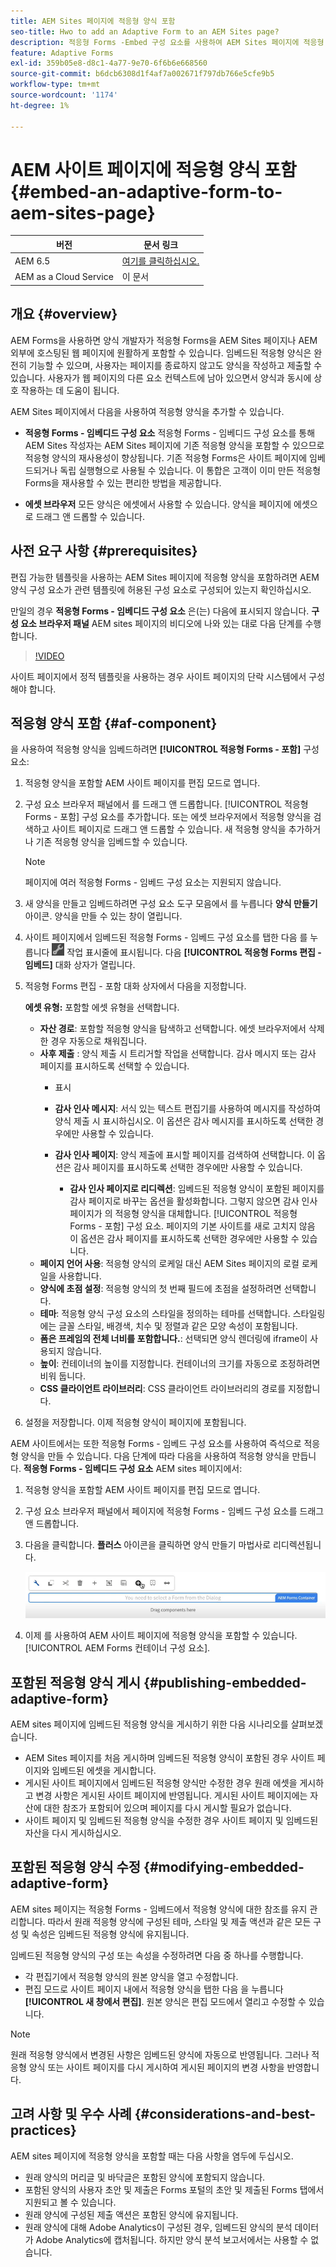 ```yaml
---
title: AEM Sites 페이지에 적응형 양식 포함
seo-title: Hwo to add an Adaptive Form to an AEM Sites page?
description: 적응형 Forms -Embed 구성 요소를 사용하여 AEM Sites 페이지에 적응형 Forms을 추가하거나 임베드하여 AEM Sites 페이지를 종료하지 않고 양식을 작성하고 제출할 수 있습니다.
feature: Adaptive Forms
exl-id: 359b05e8-d8c1-4a77-9e70-6f6b6e668560
source-git-commit: b6dcb6308d1f4af7a002671f797db766e5cfe9b5
workflow-type: tm+mt
source-wordcount: '1174'
ht-degree: 1%

---
```


# AEM 사이트 페이지에 적응형 양식 포함 {#embed-an-adaptive-form-to-aem-sites-page}

| 버전 | 문서 링크 |
| -------- | ---------------------------- |
| AEM 6.5 | [여기를 클릭하십시오.](https://experienceleague.adobe.com/docs/experience-manager-65/forms/adaptive-forms-basic-authoring/embed-adaptive-form-aem-sites.html) |
| AEM as a Cloud Service | 이 문서 |


## 개요 {#overview}

AEM Forms을 사용하면 양식 개발자가 적응형 Forms을 AEM Sites 페이지나 AEM 외부에 호스팅된 웹 페이지에 원활하게 포함할 수 있습니다. 임베드된 적응형 양식은 완전히 기능할 수 있으며, 사용자는 페이지를 종료하지 않고도 양식을 작성하고 제출할 수 있습니다. 사용자가 웹 페이지의 다른 요소 컨텍스트에 남아 있으면서 양식과 동시에 상호 작용하는 데 도움이 됩니다.



<!-- For information about embedding an Adaptive Form in an external web page, see [Embed Adaptive Form in external web page](/help/forms/using/embed-adaptive-form-external-web-page.md). -->

AEM Sites 페이지에서 다음을 사용하여 적응형 양식을 추가할 수 있습니다.

* **적응형 Forms - 임베디드 구성 요소**
적응형 Forms - 임베디드 구성 요소를 통해 AEM Sites 작성자는 AEM Sites 페이지에 기존 적응형 양식을 포함할 수 있으므로 적응형 양식의 재사용성이 향상됩니다. 기존 적응형 Forms은 사이트 페이지에 임베드되거나 독립 실행형으로 사용될 수 있습니다. 이 통합은 고객이 이미 만든 적응형 Forms을 재사용할 수 있는 편리한 방법을 제공합니다.

* **에셋 브라우저**
모든 양식은 에셋에서 사용할 수 있습니다. 양식을 페이지에 에셋으로 드래그 앤 드롭할 수 있습니다.

## 사전 요구 사항 {#prerequisites}

편집 가능한 템플릿을 사용하는 AEM Sites 페이지에 적응형 양식을 포함하려면 AEM 양식 구성 요소가 관련 템플릿에 허용된 구성 요소로 구성되어 있는지 확인하십시오.

만일의 경우 **적응형 Forms - 임베디드 구성 요소** 은(는) 다음에 표시되지 않습니다. **구성 요소 브라우저 패널** AEM sites 페이지의 비디오에 나와 있는 대로 다음 단계를 수행합니다.

>[!VIDEO](https://video.tv.adobe.com/v/3410544)

사이트 페이지에서 정적 템플릿을 사용하는 경우 사이트 페이지의 단락 시스템에서 구성해야 합니다.

## 적응형 양식 포함 {#af-component}

을 사용하여 적응형 양식을 임베드하려면 **[!UICONTROL 적응형 Forms - 포함]** 구성 요소:

1. 적응형 양식을 포함할 AEM 사이트 페이지를 편집 모드로 엽니다.
1. 구성 요소 브라우저 패널에서 를 드래그 앤 드롭합니다. [!UICONTROL 적응형 Forms - 포함] 구성 요소를 추가합니다. 또는 에셋 브라우저에서 적응형 양식을 검색하고 사이트 페이지로 드래그 앤 드롭할 수 있습니다. 새 적응형 양식을 추가하거나 기존 적응형 양식을 임베드할 수 있습니다.

   >[!NOTE]
   >
   >페이지에 여러 적응형 Forms - 임베드 구성 요소는 지원되지 않습니다.

1. 새 양식을 만들고 임베드하려면 구성 요소 도구 모음에서 를 누릅니다 **양식 만들기** 아이콘. 양식을 만들 수 있는 창이 열립니다.

1. 사이트 페이지에서 임베드된 적응형 Forms - 임베드 구성 요소를 탭한 다음 를 누릅니다 ![settings_icon](assets/settings_icon.png) 작업 표시줄에 표시됩니다. 다음 **[!UICONTROL 적응형 Forms 편집 - 임베드]** 대화 상자가 열립니다.
1. 적응형 Forms 편집 - 포함 대화 상자에서 다음을 지정합니다.

   **에셋 유형:** 포함할 에셋 유형을 선택합니다.
   * **자산 경로**: 포함할 적응형 양식을 탐색하고 선택합니다. 에셋 브라우저에서 삭제한 경우 자동으로 채워집니다.
   * **사후 제출** : 양식 제출 시 트리거할 작업을 선택합니다. 감사 메시지 또는 감사 페이지를 표시하도록 선택할 수 있습니다.
      * 표시

      * **감사 인사 메시지**: 서식 있는 텍스트 편집기를 사용하여 메시지를 작성하여 양식 제출 시 표시하십시오. 이 옵션은 감사 메시지를 표시하도록 선택한 경우에만 사용할 수 있습니다.
      * **감사 인사 페이지**: 양식 제출에 표시할 페이지를 검색하여 선택합니다. 이 옵션은 감사 페이지를 표시하도록 선택한 경우에만 사용할 수 있습니다.
         * **감사 인사 페이지로 리디렉션**: 임베드된 적응형 양식이 포함된 페이지를 감사 페이지로 바꾸는 옵션을 활성화합니다. 그렇지 않으면 감사 인사 페이지가 의 적응형 양식을 대체합니다. [!UICONTROL 적응형 Forms - 포함] 구성 요소. 페이지의 기본 사이트를 새로 고치지 않음 이 옵션은 감사 페이지를 표시하도록 선택한 경우에만 사용할 수 있습니다.
   * **페이지 언어 사용**: 적응형 양식의 로케일 대신 AEM Sites 페이지의 로컬 로케일을 사용합니다.
   * **양식에 초점 설정**: 적응형 양식의 첫 번째 필드에 초점을 설정하려면 선택합니다.
   * **테마**: 적응형 양식 구성 요소의 스타일을 정의하는 테마를 선택합니다. 스타일링에는 글꼴 스타일, 배경색, 치수 및 정렬과 같은 모양 속성이 포함됩니다.
   * **폼은 프레임의 전체 너비를 포함합니다.**: 선택되면 양식 렌더링에 iframe이 사용되지 않습니다.
   * **높이**: 컨테이너의 높이를 지정합니다. 컨테이너의 크기를 자동으로 조정하려면 비워 둡니다.
   * **CSS 클라이언트 라이브러리**: CSS 클라이언트 라이브러리의 경로를 지정합니다.

1. 설정을 저장합니다. 이제 적응형 양식이 페이지에 포함됩니다.

AEM 사이트에서는 또한 적응형 Forms - 임베드 구성 요소를 사용하여 즉석으로 적응형 양식을 만들 수 있습니다. 다음 단계에 따라 다음을 사용하여 적응형 양식을 만듭니다. **적응형 Forms - 임베디드 구성 요소** AEM sites 페이지에서:
1. 적응형 양식을 포함할 AEM 사이트 페이지를 편집 모드로 엽니다.
1. 구성 요소 브라우저 패널에서 페이지에 적응형 Forms - 임베드 구성 요소를 드래그 앤 드롭합니다.
1. 다음을 클릭합니다. **플러스** 아이콘을 클릭하면 양식 만들기 마법사로 리디렉션됩니다.

   ![적응형 Forms - 임베디드 구성 요소](/help/forms/assets/aemformcontainer.png)

1. 이제 를 사용하여 AEM 사이트 페이지에 적응형 양식을 포함할 수 있습니다. [!UICONTROL AEM Forms 컨테이너 구성 요소].

## 포함된 적응형 양식 게시 {#publishing-embedded-adaptive-form}

AEM sites 페이지에 임베드된 적응형 양식을 게시하기 위한 다음 시나리오를 살펴보겠습니다.

* AEM Sites 페이지를 처음 게시하며 임베드된 적응형 양식이 포함된 경우 사이트 페이지와 임베드된 에셋을 게시합니다.
* 게시된 사이트 페이지에서 임베드된 적응형 양식만 수정한 경우 원래 에셋을 게시하고 변경 사항은 게시된 사이트 페이지에 반영됩니다. 게시된 사이트 페이지에는 자산에 대한 참조가 포함되어 있으며 페이지를 다시 게시할 필요가 없습니다.
* 사이트 페이지 및 임베드된 적응형 양식을 수정한 경우 사이트 페이지 및 임베드된 자산을 다시 게시하십시오.

## 포함된 적응형 양식 수정  {#modifying-embedded-adaptive-form}

AEM sites 페이지는 적응형 Forms - 임베드에서 적응형 양식에 대한 참조를 유지 관리합니다. 따라서 원래 적응형 양식에 구성된 테마, 스타일 및 제출 액션과 같은 모든 구성 및 속성은 임베드된 적응형 양식에 유지됩니다.

임베드된 적응형 양식의 구성 또는 속성을 수정하려면 다음 중 하나를 수행합니다.

* 각 편집기에서 적응형 양식의 원본 양식을 열고 수정합니다.
* 편집 모드로 사이트 페이지 내에서 적응형 양식을 탭한 다음 을 누릅니다 **[!UICONTROL 새 창에서 편집]**. 원본 양식은 편집 모드에서 열리고 수정할 수 있습니다.

>[!NOTE]
>
>원래 적응형 양식에서 변경된 사항은 임베드된 양식에 자동으로 반영됩니다. 그러나 적응형 양식 또는 사이트 페이지를 다시 게시하여 게시된 페이지의 변경 사항을 반영합니다.

## 고려 사항 및 우수 사례 {#considerations-and-best-practices}

AEM sites 페이지에 적응형 양식을 포함할 때는 다음 사항을 염두에 두십시오.

* 원래 양식의 머리글 및 바닥글은 포함된 양식에 포함되지 않습니다.
* 포함된 양식의 사용자 초안 및 제출은 Forms 포털의 초안 및 제출된 Forms 탭에서 지원되고 볼 수 있습니다.
* 원래 양식에 구성된 제출 액션은 포함된 양식에 유지됩니다.
* 원래 양식에 대해 Adobe Analytics이 구성된 경우, 임베드된 양식의 분석 데이터가 Adobe Analytics에 캡처됩니다. 하지만 양식 분석 보고서에서는 사용할 수 없습니다.
